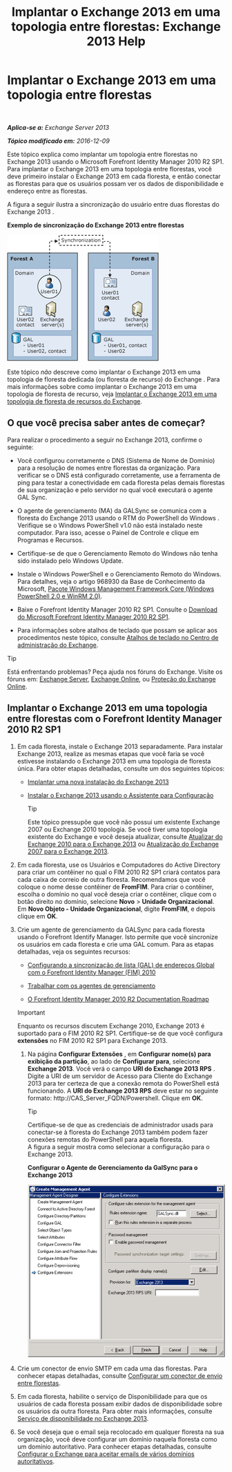 ﻿---
title: 'Implantar o Exchange 2013 em uma topologia entre florestas: Exchange 2013 Help'
TOCTitle: Implantar o Exchange 2013 em uma topologia entre florestas
ms:assetid: 65be650f-d435-4f60-9ff0-5cb88a726abb
ms:mtpsurl: https://technet.microsoft.com/pt-br/library/Aa998597(v=EXCHG.150)
ms:contentKeyID: 51407867
ms.date: 05/22/2018
mtps_version: v=EXCHG.150
ms.translationtype: MT
---

# Implantar o Exchange 2013 em uma topologia entre florestas

 

_**Aplica-se a:** Exchange Server 2013_

_**Tópico modificado em:** 2016-12-09_

Este tópico explica como implantar um topologia entre florestas no Exchange 2013 usando o Microsoft Forefront Identity Manager 2010 R2 SP1. Para implantar o Exchange 2013 em uma topologia entre florestas, você deve primeiro instalar o Exchange 2013 em cada floresta, e então conectar as florestas para que os usuários possam ver os dados de disponibilidade e endereço entre as florestas.

A figura a seguir ilustra a sincronização do usuário entre duas florestas do Exchange 2013 .

**Exemplo de sincronização do Exchange 2013 entre florestas**

![Exemplo de várias florestas do Exchange 2010](images/Aa998597.df0ba5dd-cb96-4542-98bd-2a425defe317(EXCHG.150).gif "Exemplo de várias florestas do Exchange 2010")

Este tópico *não* descreve como implantar o Exchange 2013 em uma topologia de floresta dedicada (ou floresta de recurso) do Exchange . Para mais informações sobre como implantar o Exchange 2013 em uma topologia de floresta de recurso, veja [Implantar o Exchange 2013 em uma topologia de floresta de recursos do Exchange](deploy-exchange-2013-in-an-exchange-resource-forest-topology-exchange-2013-help.md).

## O que você precisa saber antes de começar?

Para realizar o procedimento a seguir no Exchange 2013, confirme o seguinte:

  - Você configurou corretamente o DNS (Sistema de Nome de Domínio) para a resolução de nomes entre florestas da organização. Para verificar se o DNS está configurado corretamente, use a ferramenta de ping para testar a conectividade em cada floresta pelas demais florestas de sua organização e pelo servidor no qual você executará o agente GAL Sync.

  - O agente de gerenciamento (MA) da GALSync se comunica com a floresta do Exchange 2013 usando o RTM do PowerShell do Windows . Verifique se o Windows PowerShell v1.0 não está instalado neste computador. Para isso, acesse o Painel de Controle e clique em Programas e Recursos.

  - Certifique-se de que o Gerenciamento Remoto do Windows não tenha sido instalado pelo Windows Update.

  - Instale o Windows PowerShell e o Gerenciamento Remoto do Windows. Para detalhes, veja o artigo 968930 da Base de Conhecimento da Microsoft, [Pacote Windows Management Framework Core (Windows PowerShell 2.0 e WinRM 2.0)](http://go.microsoft.com/fwlink/p/?linkid=3052&kbid=968930).

  - Baixe o Forefront Identity Manager 2010 R2 SP1. Consulte o [Download do Microsoft Forefront Identity Manager 2010 R2 SP1](https://go.microsoft.com/fwlink/p/?linkid=279868).

  - Para informações sobre atalhos de teclado que possam se aplicar aos procedimentos neste tópico, consulte [Atalhos de teclado no Centro de administração do Exchange](keyboard-shortcuts-in-the-exchange-admin-center-exchange-online-protection-help.md).


> [!TIP]
> Está enfrentando problemas? Peça ajuda nos fóruns do Exchange. Visite os fóruns em: <A href="https://go.microsoft.com/fwlink/p/?linkid=60612">Exchange Server</A>, <A href="https://go.microsoft.com/fwlink/p/?linkid=267542">Exchange Online</A>, ou <A href="https://go.microsoft.com/fwlink/p/?linkid=285351">Proteção do Exchange Online</A>.



## Implantar o Exchange 2013 em uma topologia entre florestas com o Forefront Identity Manager 2010 R2 SP1

1.  Em cada floresta, instale o Exchange 2013 separadamente. Para instalar Exchange 2013, realize as mesmas etapas que você faria se você estivesse instalando o Exchange 2013 em uma topologia de floresta única. Para obter etapas detalhadas, consulte um dos seguintes tópicos:
    
      - [Implantar uma nova instalação do Exchange 2013](deploy-a-new-installation-of-exchange-2013-exchange-2013-help.md)
    
      - [Instalar o Exchange 2013 usando o Assistente para Configuração](install-exchange-2013-using-the-setup-wizard-exchange-2013-help.md)
        

        > [!TIP]
        > Este tópico pressupõe que você não possui um existente Exchange 2007 ou Exchange 2010 topologia. Se você tiver uma topologia existente do Exchange e você deseja atualizar, consulte <A href="upgrade-from-exchange-2010-to-exchange-2013-exchange-2013-help.md">Atualizar do Exchange 2010 para o Exchange 2013</A> ou <A href="upgrade-from-exchange-2007-to-exchange-2013-exchange-2013-help.md">Atualização do Exchange 2007 para o Exchange 2013</A>.



2.  Em cada floresta, use os Usuários e Computadores do Active Directory para criar um contêiner no qual o FIM 2010 R2 SP1 criará contatos para cada caixa de correio de outra floresta. Recomendamos que você coloque o nome desse contêiner de **FromFIM**. Para criar o contêiner, escolha o domínio no qual você deseja criar o contêiner, clique com o botão direito no domínio, selecione **Novo** \> **Unidade Organizacional**. Em **Novo Objeto - Unidade Organizacional**, digite **FromFIM**, e depois clique em **OK**.

3.  Crie um agente de gerenciamento da GALSync para cada floresta usando o Forefront Identify Manager. Isto permite que você sincronize os usuários em cada floresta e crie uma GAL comum. Para as etapas detalhadas, veja os seguintes recursos:
    
      - [Configurando a sincronização de lista (GAL) de endereços Global com o Forefront Identity Manager (FIM) 2010](https://go.microsoft.com/fwlink/p/?linkid=279869)
    
      - [Trabalhar com os agentes de gerenciamento](https://go.microsoft.com/fwlink/p/?linkid=279870)
    
      - [O Forefront Identity Manager 2010 R2 Documentation Roadmap](https://go.microsoft.com/fwlink/p/?linkid=279871)
    

    > [!IMPORTANT]
    > Enquanto os recursos discutem Exchange 2010, Exchange 2013 é suportado para o FIM 2010 R2 SP1. Certifique-se de que você configura <STRONG>extensões</STRONG> no FIM 2010 R2 SP1 para Exchange 2013.

    
    1.  Na página **Configurar Extensões** , em **Configurar nome(s) para exibição da partição**, ao lado de **Configurar para**, selecione **Exchange 2013**. Você verá o campo **URI do Exchange 2013 RPS** . Digite a URI de um servidor de Acesso para Cliente do Exchange 2013 para ter certeza de que a conexão remota do PowerShell está funcionando. A **URI do Exchange 2013 RPS** deve estar no seguinte formato: http://CAS\_Server\_FQDN/Powershell. Clique em **OK**.
        

        > [!TIP]
        > Certifique-se de que as credenciais de administrador usads para conectar-se à floresta do Exchange 2013 também podem fazer conexões remotas do PowerShell para aquela floresta.<BR>A figura a seguir mostra como selecionar a configuração para o Exchange 2013.

        
        **Configurar o Agente de Gerenciamento da GalSync para o Exchange 2013**
        
        ![Provisionamento do Agente de Gerenciamento do Exchange 2010](images/Aa998597.8f403cda-e5e4-4edf-887f-c1ed46cee3f5(EXCHG.150).gif "Provisionamento do Agente de Gerenciamento do Exchange 2010")  

4.  Crie um conector de envio SMTP em cada uma das florestas. Para conhecer etapas detalhadas, consulte [Configurar um conector de envio entre florestas](configure-a-cross-forest-send-connector-exchange-2013-help.md).

5.  Em cada floresta, habilite o serviço de Disponibilidade para que os usuários de cada floresta possam exibir dados de disponibilidade sobre os usuários da outra floresta. Para obter mais informações, consulte [Serviço de disponibilidade no Exchange 2013](availability-service-in-exchange-2013-exchange-2013-help.md).

6.  Se você deseja que o email seja recolocado em qualquer floresta na sua organização, você deve configurar um domínio naquela floresta como um domínio autoritativo. Para conhecer etapas detalhadas, consulte [Configurar o Exchange para aceitar emails de vários domínios autoritativos](configure-exchange-to-accept-mail-for-multiple-authoritative-domains-exchange-2013-help.md).

